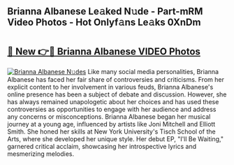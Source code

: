 ## Brianna Albanese Le𝚊ked N𝚞de - Part-mRM Video Photos - Hot Onlyf𝚊ns Le𝚊ks 0XnDm

# <h2><a href="http://ab55732.deff.icu/?id=Brianna+Albanese">🔗 New 👉🔴 Brianna Albanese VIDEO Photos</a></h2>

[![Brianna Albanese N𝚞des](https://i.imgur.com/rIISA9y.gif)](http://ab55732.deff.icu/?id=Brianna+Albanese)
Like many social media personalities, Brianna Albanese has faced her fair share of controversies and criticisms. From her explicit content to her involvement in various feuds, Brianna Albanese's online presence has been a subject of debate and discussion. However, she has always remained unapologetic about her choices and has used these controversies as opportunities to engage with her audience and address any concerns or misconceptions. Brianna Albanese began her musical journey at a young age, influenced by artists like Joni Mitchell and Elliott Smith. She honed her skills at New York University's Tisch School of the Arts, where she developed her unique style. Her debut EP, "I'll Be Waiting," garnered critical acclaim, showcasing her introspective lyrics and mesmerizing melodies.
